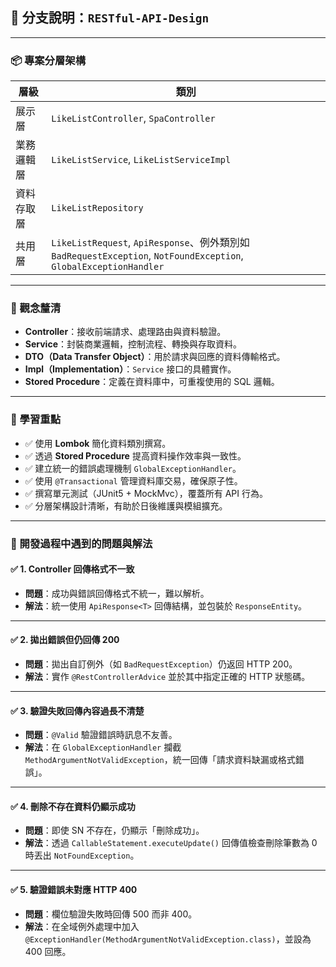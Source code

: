 ## 🌿 分支說明：`RESTful-API-Design`

---

### 📦 專案分層架構

| 層級    | 類別                                                                                                          |
| ----- | ----------------------------------------------------------------------------------------------------------- |
| 展示層   | `LikeListController`, `SpaController`                                                                       |
| 業務邏輯層 | `LikeListService`, `LikeListServiceImpl`                                                                    |
| 資料存取層 | `LikeListRepository`                                                                                        |
| 共用層   | `LikeListRequest`, `ApiResponse`、例外類別如 `BadRequestException`, `NotFoundException`, `GlobalExceptionHandler` |

---

### 🧠 觀念釐清

* **Controller**：接收前端請求、處理路由與資料驗證。
* **Service**：封裝商業邏輯，控制流程、轉換與存取資料。
* **DTO（Data Transfer Object）**：用於請求與回應的資料傳輸格式。
* **Impl（Implementation）**：`Service` 接口的具體實作。
* **Stored Procedure**：定義在資料庫中，可重複使用的 SQL 邏輯。

---

### 📘 學習重點

* ✅ 使用 **Lombok** 簡化資料類別撰寫。
* ✅ 透過 **Stored Procedure** 提高資料操作效率與一致性。
* ✅ 建立統一的錯誤處理機制 `GlobalExceptionHandler`。
* ✅ 使用 `@Transactional` 管理資料庫交易，確保原子性。
* ✅ 撰寫單元測試（JUnit5 + MockMvc），覆蓋所有 API 行為。
* ✅ 分層架構設計清晰，有助於日後維護與模組擴充。

---

### 🐛 開發過程中遇到的問題與解法

#### ✅ 1. Controller 回傳格式不一致

* **問題**：成功與錯誤回傳格式不統一，難以解析。
* **解法**：統一使用 `ApiResponse<T>` 回傳結構，並包裝於 `ResponseEntity`。

---

#### ✅ 2. 拋出錯誤但仍回傳 200

* **問題**：拋出自訂例外（如 `BadRequestException`）仍返回 HTTP 200。
* **解法**：實作 `@RestControllerAdvice` 並於其中指定正確的 HTTP 狀態碼。

---

#### ✅ 3. 驗證失敗回傳內容過長不清楚

* **問題**：`@Valid` 驗證錯誤時訊息不友善。
* **解法**：在 `GlobalExceptionHandler` 攔截 `MethodArgumentNotValidException`，統一回傳「請求資料缺漏或格式錯誤」。

---

#### ✅ 4. 刪除不存在資料仍顯示成功

* **問題**：即使 SN 不存在，仍顯示「刪除成功」。
* **解法**：透過 `CallableStatement.executeUpdate()` 回傳值檢查刪除筆數為 0 時丟出 `NotFoundException`。

---

#### ✅ 5. 驗證錯誤未對應 HTTP 400

* **問題**：欄位驗證失敗時回傳 500 而非 400。
* **解法**：在全域例外處理中加入 `@ExceptionHandler(MethodArgumentNotValidException.class)`，並設為 400 回應。